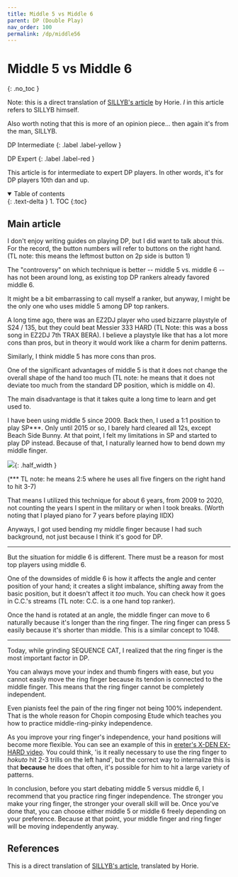 ```yaml
---
title: Middle 5 vs Middle 6
parent: DP (Double Play)
nav_order: 100
permalink: /dp/middle56
---
```


# Middle 5 vs Middle 6
{: .no_toc }

Note: this is a direct translation of [SILLYB's article](https://gall.dcinside.com/mgallery/board/view/?id=iidxdp&no=7273) by Horie. *I* in this article refers to SILLYB himself.

Also worth noting that this is more of an opinion piece... then again it's from the man, SILLYB.

DP Intermediate
{: .label .label-yellow }

DP Expert
{: .label .label-red }

This article is for intermediate to expert DP players. In other words, it's for DP players 10th dan and up.

<details open markdown="block">
  <summary>
    Table of contents
  </summary>
  {: .text-delta }
1. TOC
{:toc}
</details>

## Main article

I don't enjoy writing guides on playing DP, but I did want to talk about this. For the record, the button numbers will refer to buttons on the right hand. (TL note: this means the leftmost button on 2p side is button 1)

The "controversy" on which technique is better -- middle 5 vs. middle 6 -- has not been around long, as existing top DP rankers already favored middle 6.

It might be a bit embarrassing to call myself a ranker, but anyway, I might be the only one who uses middle 5 among DP top rankers.

A long time ago, there was an EZ2DJ player who used bizzarre playstyle of S24 / 135, but they could beat Messier 333 HARD (TL Note: this was a boss song in EZ2DJ 7th TRAX BERA). I believe a playstyle like that has a lot more cons than pros, but in theory it would work like a charm for denim patterns.

Similarly, I think middle 5 has more cons than pros.

One of the significant advantages of middle 5 is that it does not change the overall shape of the hand too much (TL note: he means that it does not deviate too much from the standard DP position, which is middle on 4).

The main disadvantage is that it takes quite a long time to learn and get used to.

I have been using middle 5 since 2009. Back then, I used a 1:1 position to play SP***. Only until 2015 or so, I barely hard cleared all 12s, except Beach Side Bunny. At that point, I felt my limitations in SP and started to play DP instead. Because of that, I naturally learned how to bend down my middle finger.

![](/assets/img/dp/nonggisa.png){: .half_width }

(*** TL note: he means 2:5 where he uses all five fingers on the right hand to hit 3-7)

That means I utilized this technique for about 6 years, from 2009 to 2020, not counting the years I spent in the military or when I took breaks. (Worth noting that I played piano for 7 years before playing IIDX)

Anyways, I got used bending my middle finger because I had such background, not just because I think it's good for DP.

---

But the situation for middle 6 is different. There must be a reason for most top players using middle 6.

One of the downsides of middle 6 is how it affects the angle and center position of your hand; it creates a slight imbalance, shifting away from the basic position, but it doesn't affect it *too* much. You can check how it goes in C.C.'s streams (TL note: C.C. is a one hand top ranker).

Once the hand is rotated at an angle, the middle finger can move to 6 naturally because it's longer than the ring finger. The ring finger can press 5 easily because it's shorter than middle. This is a similar concept to 1048.

---

Today, while grinding SEQUENCE CAT, I realized that the ring finger is the most important factor in DP.

You can always move your index and thumb fingers with ease, but you cannot easily move the ring finger because its tendon is connected to the middle finger. This means that the ring finger cannot be completely independent.

Even pianists feel the pain of the ring finger not being 100% independent. That is the whole reason for Chopin composing Etude which teaches you how to practice middle-ring-pinky independence.

As you improve your ring finger's independence, your hand positions will become more flexible. You can see an example of this in [ereter's X-DEN EX-HARD video](https://www.youtube.com/watch?v=l0k6nOsag0Y). You could think, 'is it really necessary to use the ring finger to *hokuto* hit 2-3 trills on the left hand', but the correct way to internalize this is that **because** he does that often, it's possible for him to hit a large variety of patterns.

In conclusion, before you start debating middle 5 versus middle 6, I recommend that you practice ring finger independence. The stronger you make your ring finger, the stronger your overall skill will be. Once you've done that, you can choose either middle 5 or middle 6 freely depending on your preference. Because at that point, your middle finger and ring finger will be moving independently anyway.

## References

This is a direct translation of [SILLYB's article](https://gall.dcinside.com/mgallery/board/view/?id=iidxdp&no=7273), translated by Horie.
